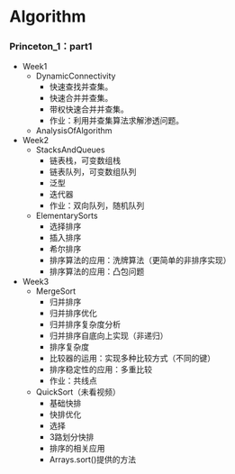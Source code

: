 # Algorithm

### Princeton_1：part1
- Week1
  - DynamicConnectivity
  	- 快速查找并查集。
  	- 快速合并并查集。
  	- 带权快速合并并查集。
  	- 作业：利用并查集算法求解渗透问题。
  - AnalysisOfAlgorithm
- Week2
  - StacksAndQueues
    - 链表栈，可变数组栈
    - 链表队列，可变数组队列
    - 泛型
    - 迭代器
    - 作业：双向队列，随机队列
  - ElementarySorts
    - 选择排序
    - 插入排序
    - 希尔排序
    - 排序算法的应用：洗牌算法（更简单的非排序实现）
    - 排序算法的应用：凸包问题
- Week3
  - MergeSort
    - 归并排序
    - 归并排序优化
    - 归并排序复杂度分析
    - 归并排序自底向上实现（非递归）
    - 排序复杂度
    - 比较器的运用：实现多种比较方式（不同的键）
    - 排序稳定性的应用：多重比较
    - 作业：共线点
  - QuickSort（未看视频）
    - 基础快排
    - 快排优化
    - 选择
    - 3路划分快排
    - 排序的相关应用
    - Arrays.sort()提供的方法
